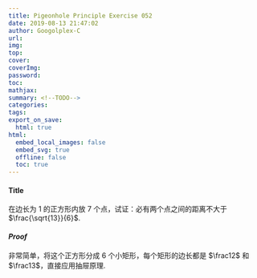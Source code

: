 ```yaml
---
title: Pigeonhole Principle Exercise 052
date: 2019-08-13 21:47:02
author: Googolplex-C
url: 
img: 
top: 
cover: 
coverImg: 
password: 
toc: 
mathjax: 
summary: <!--TODO-->
categories: 
tags:
export_on_save:
  html: true
html:
  embed_local_images: false
  embed_svg: true
  offline: false
  toc: true
---
```


#### Title
在边长为 $1$ 的正方形内放 $7$ 个点，试证：必有两个点之间的距离不大于 $\frac{\sqrt{13}}{6}$.

#### *Proof*

非常简单，将这个正方形分成 $6$ 个小矩形，每个矩形的边长都是 $\frac12$ 和 $\frac13$，直接应用抽屉原理.